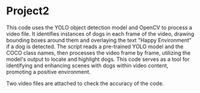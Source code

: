 # Project2

This code uses the YOLO object detection model and OpenCV to process a video file. It identifies instances of dogs in each frame of the video, drawing bounding boxes around them and overlaying the text "Happy Environment" if a dog is detected. The script reads a pre-trained YOLO model and the COCO class names, then processes the video frame by frame, utilizing the model's output to locate and highlight dogs. This code serves as a tool for identifying and enhancing scenes with dogs within video content, promoting a positive environment.

Two video files are attached to check the accuracy of the code.
